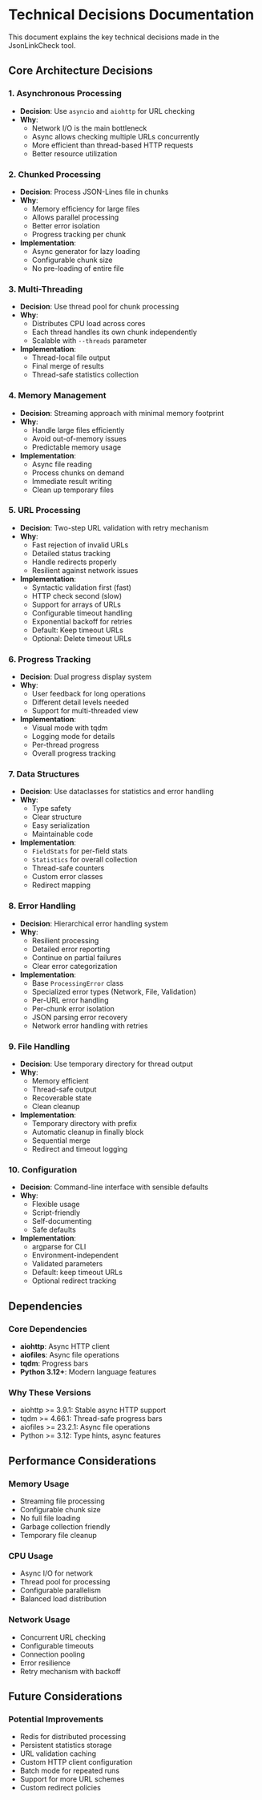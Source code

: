 # Technical Decisions Documentation

This document explains the key technical decisions made in the JsonLinkCheck tool.

## Core Architecture Decisions

### 1. Asynchronous Processing
- **Decision**: Use `asyncio` and `aiohttp` for URL checking
- **Why**: 
  - Network I/O is the main bottleneck
  - Async allows checking multiple URLs concurrently
  - More efficient than thread-based HTTP requests
  - Better resource utilization

### 2. Chunked Processing
- **Decision**: Process JSON-Lines file in chunks
- **Why**:
  - Memory efficiency for large files
  - Allows parallel processing
  - Better error isolation
  - Progress tracking per chunk
- **Implementation**: 
  - Async generator for lazy loading
  - Configurable chunk size
  - No pre-loading of entire file

### 3. Multi-Threading
- **Decision**: Use thread pool for chunk processing
- **Why**:
  - Distributes CPU load across cores
  - Each thread handles its own chunk independently
  - Scalable with `--threads` parameter
- **Implementation**:
  - Thread-local file output
  - Final merge of results
  - Thread-safe statistics collection

### 4. Memory Management
- **Decision**: Streaming approach with minimal memory footprint
- **Why**:
  - Handle large files efficiently
  - Avoid out-of-memory issues
  - Predictable memory usage
- **Implementation**:
  - Async file reading
  - Process chunks on demand
  - Immediate result writing
  - Clean up temporary files

### 5. URL Processing
- **Decision**: Two-step URL validation with retry mechanism
- **Why**:
  - Fast rejection of invalid URLs
  - Detailed status tracking
  - Handle redirects properly
  - Resilient against network issues
- **Implementation**:
  - Syntactic validation first (fast)
  - HTTP check second (slow)
  - Support for arrays of URLs
  - Configurable timeout handling
  - Exponential backoff for retries
  - Default: Keep timeout URLs
  - Optional: Delete timeout URLs

### 6. Progress Tracking
- **Decision**: Dual progress display system
- **Why**:
  - User feedback for long operations
  - Different detail levels needed
  - Support for multi-threaded view
- **Implementation**:
  - Visual mode with tqdm
  - Logging mode for details
  - Per-thread progress
  - Overall progress tracking

### 7. Data Structures
- **Decision**: Use dataclasses for statistics and error handling
- **Why**:
  - Type safety
  - Clear structure
  - Easy serialization
  - Maintainable code
- **Implementation**:
  - `FieldStats` for per-field stats
  - `Statistics` for overall collection
  - Thread-safe counters
  - Custom error classes
  - Redirect mapping

### 8. Error Handling
- **Decision**: Hierarchical error handling system
- **Why**:
  - Resilient processing
  - Detailed error reporting
  - Continue on partial failures
  - Clear error categorization
- **Implementation**:
  - Base `ProcessingError` class
  - Specialized error types (Network, File, Validation)
  - Per-URL error handling
  - Per-chunk error isolation
  - JSON parsing error recovery
  - Network error handling with retries

### 9. File Handling
- **Decision**: Use temporary directory for thread output
- **Why**:
  - Memory efficient
  - Thread-safe output
  - Recoverable state
  - Clean cleanup
- **Implementation**:
  - Temporary directory with prefix
  - Automatic cleanup in finally block
  - Sequential merge
  - Redirect and timeout logging

### 10. Configuration
- **Decision**: Command-line interface with sensible defaults
- **Why**:
  - Flexible usage
  - Script-friendly
  - Self-documenting
  - Safe defaults
- **Implementation**:
  - argparse for CLI
  - Environment-independent
  - Validated parameters
  - Default: keep timeout URLs
  - Optional redirect tracking

## Dependencies

### Core Dependencies
- **aiohttp**: Async HTTP client
- **aiofiles**: Async file operations
- **tqdm**: Progress bars
- **Python 3.12+**: Modern language features

### Why These Versions
- aiohttp >= 3.9.1: Stable async HTTP support
- tqdm >= 4.66.1: Thread-safe progress bars
- aiofiles >= 23.2.1: Async file operations
- Python >= 3.12: Type hints, async features

## Performance Considerations

### Memory Usage
- Streaming file processing
- Configurable chunk size
- No full file loading
- Garbage collection friendly
- Temporary file cleanup

### CPU Usage
- Async I/O for network
- Thread pool for processing
- Configurable parallelism
- Balanced load distribution

### Network Usage
- Concurrent URL checking
- Configurable timeouts
- Connection pooling
- Error resilience
- Retry mechanism with backoff

## Future Considerations

### Potential Improvements
- Redis for distributed processing
- Persistent statistics storage
- URL validation caching
- Custom HTTP client configuration
- Batch mode for repeated runs
- Support for more URL schemes
- Custom redirect policies 